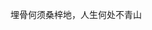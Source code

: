 埋骨何须桑梓地，人生何处不青山
<!---
Zenosiii/Zenosiii is a ✨ special ✨ repository because its `README.md` (this file) appears on your GitHub profile.
You can click the Preview link to take a look at your changes.
--->
